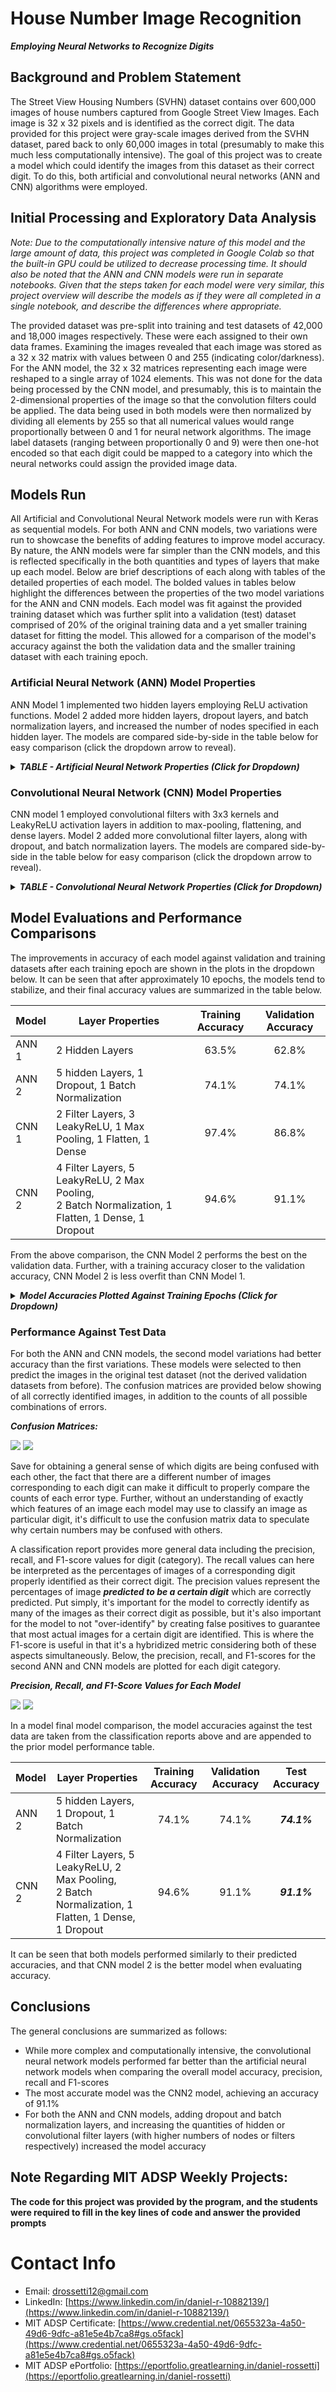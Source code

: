 # House Number Image Recognition
***Employing Neural Networks to Recognize Digits***

## Background and Problem Statement
The Street View Housing Numbers (SVHN) dataset contains over 600,000 images of house numbers captured from Google Street View Images.  Each image is 32 x 32 pixels and is identified as the correct digit.  The data provided for this project were gray-scale images derived from the SVHN dataset, pared back to only 60,000 images in total (presumably to make this much less computationally intensive).  The goal of this project was to create a model which could identify the images from this dataset as their correct digit.  To do this, both artificial and convolutional neural networks (ANN and CNN) algorithms were employed.

## Initial Processing and Exploratory Data Analysis


*Note:  Due to the computationally intensive nature of this model and the large amount of data, this project was completed in Google Colab so that the built-in GPU could be utilized to decrease processing time. It should also be noted that the ANN and CNN models were run in separate notebooks.  Given that the steps taken for each model were very similar, this project overview will describe the models as if they were all completed in a single notebook, and describe the differences where appropriate.*

The provided dataset was pre-split into training and test datasets of 42,000 and 18,000 images respectively.  These were each assigned to their own data frames.  Examining the images revealed that each image was stored as a 32 x 32 matrix with values between 0 and 255 (indicating color/darkness).  For the ANN model, the 32 x 32 matrices representing each image were reshaped to a single array of 1024 elements.  This was not done for the data being processed by the CNN model, and presumably, this is to maintain the 2-dimensional properties of the image so that the convolution filters could be applied.  The data being used in both models were then normalized by dividing all elements by 255 so that all numerical values would range proportionally between 0 and 1 for neural network algorithms.  The image label datasets (ranging between proportionally 0 and 9) were then one-hot encoded so that each digit could be mapped to a category into which the neural networks could assign the provided image data.

## Models Run

All Artificial and Convolutional Neural Network models were run with Keras as sequential models.  For both ANN and CNN models, two variations were run to showcase the benefits of adding features to improve model accuracy.  By nature, the ANN models were far simpler than the CNN models, and this is reflected specifically in the both quantities and types of layers that make up each model.  Below are brief descriptions of each along with tables of the detailed properties of each model.  The bolded values in tables below highlight the differences between the properties of the two model variations for the ANN and CNN models.  Each model was fit against the provided training dataset which was further split into a validation (test) dataset comprised of 20% of the original training data and a yet smaller training dataset for fitting the model.  This allowed for a comparison of the model's accuracy against the both the validation data and the smaller training dataset with each training epoch.

### Artificial Neural Network (ANN) Model Properties
ANN Model 1 implemented two hidden layers employing ReLU activation functions.  Model 2 added more hidden layers, dropout layers, and batch normalization layers, and increased the number of nodes specified in each hidden layer.  The models are compared side-by-side in the table below for easy comparison (click the dropdown arrow to reveal).

<details>
  
  <summary>
    <b><i>TABLE - Artificial Neural Network Properties (Click for Dropdown)</i></b>
    </summary>
  
  <br>
  
| | Layer | **Model 1 Properties** || | Layer | **Model 2 Properties** |
| --- | --- | ---|---| --- | --- | ---|
|1| Hidden | Nodes: 64, Activation: ReLU ||1| Hidden | ***Nodes: 256***, Activation: ReLU |
|2| Hidden | Nodes: 32, Activation: ReLU ||2| Hidden | ***Nodes: 128***, Activation: ReLU |
|||||***3***| ***Dropout*** | ***Dropout Rate: 0.2*** |
|||||***4***| ***Hidden*** | ***Nodes: 64, Activation: ReLU*** |
|||||***5***| ***Hidden*** | ***Nodes: 64, Activation: ReLU*** |
|||||***6***| ***Hidden*** | ***Nodes: 32, Activation: ReLU*** |
|||||***7***| ***Batch Normalization*** | ***None Specified*** |
|3| Output | Nodes: 10, Activation: Softmax ||8| Output | Nodes: 10, Activation: Softmax |
| <br>|  |  || |  |  |
|-| Compile | Loss: Categorical Cross-entropy<br>Optimizer: Adam, Learning Rate: 0.001<br>Metrics: Accuracy ||- | Compile | Loss: Categorical Cross-entropy<br>Optimizer: Adam, ***Learning Rate: 0.0005***<br>Metrics: Accuracy |
|-| Fitting | Validation Split: 0.2<br>Batch Size: 128<br>Epochs: 20 ||- | Fitting | Validation Split: 0.2<br>Batch Size: 128<br>***Epochs: 30*** |
  </details>

### Convolutional Neural Network (CNN) Model Properties
CNN model 1 employed convolutional filters with 3x3 kernels and LeakyReLU activation layers in addition to max-pooling, flattening, and dense layers.  Model 2 added more convolutional filter layers, along with dropout, and batch normalization layers.  The models are compared side-by-side in the table below for easy comparison (click the dropdown arrow to reveal).

<details>
  
  <summary>
    <b><i>TABLE - Convolutional Neural Network Properties (Click for Dropdown)</i></b>
    </summary>
  
  <br>

| | Layer | **Model 1 Properties** || | Layer | **Model 2 Properties** |
| --- | --- | ---|---| --- | --- | ---|
|1| Convolutional | Filters: 16, Kernel Size: 3x3, Padding: Same ||1| Convolutional | Filters: 16, Kernel Size: 3x3, Padding: Same |
|2| LeakyReLU | Slope: 0.1 ||2| LeakyReLU | Slope: 0.1 |
|3| Convolutional | Filters: 32, Kernel Size: 3x3, Padding: Same ||3| Convolutional | Filters: 32, Kernel Size: 3x3, Padding: Same |
|4| LeakyReLU | Slope: 0.1 ||4| LeakyReLU | Slope: 0.1 |
|5| Max Pooling | Pool Size:  2x2 ||5| Max Pooling | Pool Size:  2x2 | 
|||||***6***| ***Batch Normalization*** | ***None Specified*** |
|||||***7***| ***Convolutional*** | ***Filters: 32, Kernel Size: 3x3, Padding: Same*** |
|||||***8***| ***LeakyReLU*** | ***Slope: 0.1*** |
|||||***9***| ***Convolutional*** | ***Filters: 64, Kernel Size: 3x3, Padding: Same*** |
|||||***10***| ***LeakyReLU*** | ***Slope: 0.1*** |
|||||***11***| ***Max Pooling*** | ***Pool Size:  2x2*** |
|||||***12***| ***Batch Normalization*** | ***None Specified*** |
|6| Flatten | None Specified ||13| Flatten | None Specified |
|7| Dense | Nodes: 32 ||14| Dense | Nodes: 32 |
|8| LeakyReLU | Slope: 0.1 ||15| LeakyReLU | Slope: 0.1 |
|||||***16***|***Dropout*** | ***Dropout Rate: 0.5***|
|9| Output | Nodes: 10, Activation: Softmax ||17| Output | Nodes: 10, Activation: Softmax |
| <br>|  |  || |  |  |
|-| Compile | Loss: Categorical Cross-entropy<br>Optimizer: Adam, Learning Rate: 0.001<br>Metrics: Accuracy ||- | Compile | Loss: Categorical Cross-entropy<br>Optimizer: Adam, Learning Rate: 0.001<br>Metrics: Accuracy |
|-| Fitting | Validation Split: 0.2<br>Batch Size: 32<br>Epochs: 20 ||- | Fitting | Validation Split: 0.2<br>***Batch Size: 128***<br>***Epochs: 30*** |
</details>

## Model Evaluations and Performance Comparisons
The improvements in accuracy of each model against validation and training datasets after each training epoch are shown in the plots in the dropdown below.  It can be seen that after approximately 10 epochs, the models tend to stabilize, and their final accuracy values are summarized in the table below.

| Model | Layer Properties | Training Accuracy | Validation Accuracy |
| --- | --- | :-: | :-: |
| ANN 1 | 2 Hidden Layers| 63.5% | 62.8% |
| ANN 2 | 5 hidden Layers, 1 Dropout, 1 Batch Normalization | 74.1% | 74.1% |
| CNN 1 | 2 Filter Layers, 3 LeakyReLU, 1 Max Pooling, 1 Flatten, 1 Dense | 97.4% | 86.8% |
| CNN 2 | 4 Filter Layers, 5 LeakyReLU, 2 Max Pooling, <br>2 Batch Normalization, 1 Flatten, 1 Dense, 1 Dropout | 94.6% | 91.1% |

From the above comparison, the CNN Model 2 performs the best on the validation data.  Further, with a training accuracy closer to the validation accuracy, CNN Model 2 is less overfit than CNN Model 1.

<details>
  
  <summary>
    <b><i>Model Accuracies Plotted Against Training Epochs (Click for Dropdown)</i></b>
    </summary>
  
  <br>

  ![](SVHN_Images/ANN_Model1.png)  ![](SVHN_Images/ANN_Model2.png)
  ![](SVHN_Images/CNN_Model1.png)  ![](SVHN_Images/CNN_Model2.png)
  
</details>

### Performance Against Test Data
For both the ANN and CNN models, the second model variations had better accuracy than the first variations.  These models were selected to then predict the images in the original test dataset (not the derived validation datasets from before).  The confusion matrices are provided below showing of all correctly identified images, in addition to the counts of all possible combinations of errors.

***Confusion Matrices:***

![](SVHN_Images/ANN_Model2_Cnfsn_Matrix.png)  ![](SVHN_Images/CNN_Model2_Cnfsn_Matrix.png)

Save for obtaining a general sense of which digits are being confused with each other, the fact that there are a different number of images corresponding to each digit can make it difficult to properly compare the counts of each error type.  Further, without an understanding of exactly which features of an image each model may use to classify an image as particular digit, it's difficult to use the confusion matrix data to speculate why certain numbers may be confused with others.

A classification report provides more general data including the precision, recall, and F1-score values for digit (category).  The recall values can here be interpreted as the percentages of images of a corresponding digit properly identified as their correct digit.  The precision values represent the percentages of image ***predicted to be a certain digit*** which are correctly predicted.  Put simply, it's important for the model to correctly identify as many of the images as their correct digit as possible, but it's also important for the model to not "over-identify" by creating false positives to guarantee that most actual images for a certain digit are identified.  This is where the F1-score is useful in that it's a hybridized metric considering both of these aspects simultaneously.  Below, the precision, recall, and F1-scores for the second ANN and CNN models are plotted for each digit category.

***Precision, Recall, and F1-Score Values for Each Model***

![](SVHN_Images/ANN2_PRF1.png)
![](SVHN_Images/CNN2_PRF1.png)



In a model final model comparison, the model accuracies against the test data are taken from the classification reports above and are appended to the prior model performance table.

| Model | Layer Properties | Training Accuracy | Validation Accuracy | Test Accuracy |
| --- | --- | :-: | :-: | :-: |
| ANN 2 | 5 hidden Layers, 1 Dropout, 1 Batch Normalization | 74.1% | 74.1% | ***74.1%*** |
| CNN 2 | 4 Filter Layers, 5 LeakyReLU, 2 Max Pooling, <br>2 Batch Normalization, 1 Flatten, 1 Dense, 1 Dropout | 94.6% | 91.1% | ***91.1%*** |

It can be seen that both models performed similarly to their predicted accuracies, and that CNN model 2 is the better model when evaluating accuracy.

## Conclusions
The general conclusions are summarized as follows:
- While more complex and computationally intensive, the convolutional neural network models performed far better than the artificial neural network models when comparing the overall model accuracy, precision, recall and F1-scores
- The most accurate model was the CNN2 model, achieving an accuracy of 91.1%
- For both the ANN and CNN models, adding dropout and batch normalization layers, and increasing the quantities of hidden or convolutional filter layers (with higher numbers of nodes or filters respectively) increased the model accuracy

## Note Regarding MIT ADSP Weekly Projects:
**The code for this project was provided by the program, and the students were required to fill in the key lines of code and answer the provided prompts**

# Contact Info
- Email: <a href = "mailto: drossetti12@gmail.com" style="color: red">drossetti12@gmail.com</a>
- LinkedIn: [https://www.linkedin.com/in/daniel-r-10882139/](https://www.linkedin.com/in/daniel-r-10882139/)
- MIT ADSP Certificate:  [https://www.credential.net/0655323a-4a50-49d6-9dfc-a81e5e4b7ca8#gs.o5fack](https://www.credential.net/0655323a-4a50-49d6-9dfc-a81e5e4b7ca8#gs.o5fack)
- MIT ADSP ePortfolio: [https://eportfolio.greatlearning.in/daniel-rossetti](https://eportfolio.greatlearning.in/daniel-rossetti)
